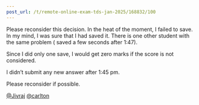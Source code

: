 ```yaml
---
post_url: /t/remote-online-exam-tds-jan-2025/168832/100
---
```

Please reconsider this decision. In the heat of the moment, I failed to save. In my mind, I was sure that I had saved it. There is one other student with the same problem ( saved a few seconds after 1:47).

Since I did only one save, I would get zero marks if the score is not considered.

I didn’t submit any new answer after 1:45 pm.

Please reconsider if possible.

[@Jivraj](/u/jivraj) [@carlton](/u/carlton)
